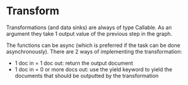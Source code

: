 # Transform

Transformations (and data sinks) are always of type Callable.
As an argument they take 1 output value of the previous step in the graph.

The functions can be async (which is preferred if the task can be done asynchronously).
There are 2 ways of implementing the transformation:

- 1 doc in = 1 doc out: return the output document
- 1 doc in = 0 or more docs out: use the yield keyword to yield the documents that should be outputted by the transformation